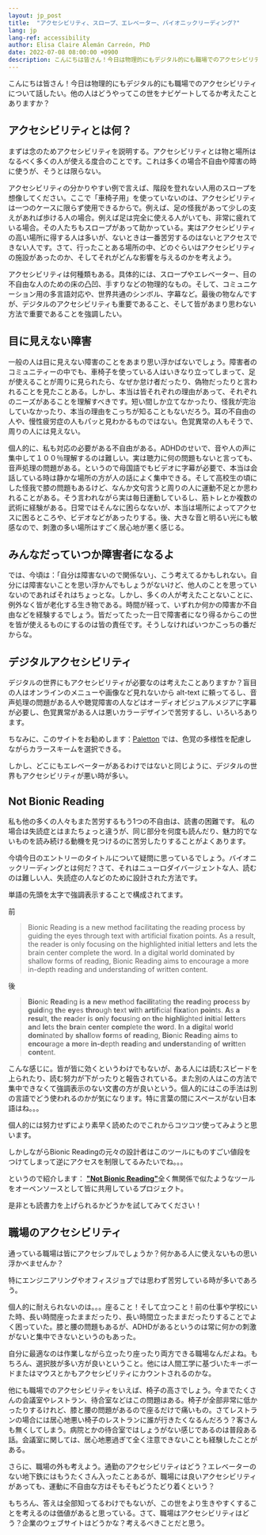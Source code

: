 ```yaml
---
layout: jp_post
title:  "アクセシビリティ、スロープ、エレベーター、バイオニックリーディング?"
lang: jp
lang-ref: accessibility
author: Elisa Claire Alemán Carreón, PhD
date: 2022-07-08 08:00:00 +0900
description: こんにちは皆さん！今日は物理的にもデジタル的にも職場でのアクセシビリティについて話したい。他の人はどうやってこの世をナビゲートしてるか考えたことありますか？
---
```


こんにちは皆さん！今日は物理的にもデジタル的にも職場でのアクセシビリティについて話したい。他の人はどうやってこの世をナビゲートしてるか考えたことありますか？

## アクセシビリティとは何？

まずは念のためアクセシビリティを説明する。アクセシビリティとは物と場所はなるべく多くの人が使える度合のことです。これは多くの場合不自由や障害の時に使うが、そうとは限らない。

アクセシビリティの分かりやすい例で言えば、階段を登れない人用のスロープを想像してください。ここで「車椅子用」を使っていないのは、アクセシビリティは一つのケースに限らず使用できるからで。例えば、足の怪我があって少しの支えがあれば歩ける人の場合。例えば足は完全に使える人がいても、非常に疲れている場合。その人たちもスロープがあって助かっている。実はアクセシビリティの高い場所に得する人は多いが、ないときは一番苦労するのはないとアクセスできない人です。さて、行ったことある場所の中、どのぐらいはアクセシビリティの施設があったのか、そしてそれがどんな影響を与えるのかを考えよう。

アクセシビリティは何種類もある。具体的には、スロープやエレベーター、目の不自由な人のための床の凸凹、手すりなどの物理的なもの。そして、コミュニケーション用の多言語対応や、世界共通のシンボル、字幕など。最後の物なんですが、デジタルのアクセシビリティも重要であること、そして皆があまり思わない方法で重要であることを強調したい。

## 目に見えない障害

一般の人は目に見えない障害のことをあまり思い浮かばないでしょう。障害者のコミュニティーの中でも、車椅子を使っている人はいきなり立ってしまって、足が使えることが周りに見られたら、なぜか怠け者だったり、偽物だったりと言われることを見たことある。しかし、本当は皆それぞれの理由があって、それぞれのニーズがあることを理解すべきです。短い間しか立てなかったり、怪我が完治していなかったり、本当の理由をこっちが知ることもないだろう。耳の不自由の人や、慢性疲労症の人もパッと見わかるものではない。色覚異常の人もそうで、周りの人には見えない。

個人的に、私も対応の必要がある不自由がある。ADHDのせいで、音や人の声に集中して１００％理解するのは難しい。実は聴力に何の問題もないと言っても、音声処理の問題がある。というので母国語でもビデオに字幕が必要で、本当は会話している時は静かな場所の方が人の話によく集中できる。そして高校生の頃にした怪我で膝の問題もあるけど、なんか文句言うと周りの人に運動不足とか思われることがある。そう言われながら実は毎日運動しているし、筋トレとか複数の武術に経験がある。日常ではそんなに困らなないが、本当は場所によってアクセスに困るところや、ビデオなどがあったりする。後、大きな音と明るい光にも敏感なので、刺激の多い場所はすごく居心地が悪く感じる。

## みんなだっていつか障害者になるよ

では、今頃は：「自分は障害ないので関係ない」、こう考えてるかもしれない。自分には障害ないことを思い浮かんでもしょうがないけど、他人のことを思っていないのであればそれはちょっとな。しかし、多くの人が考えたことないことに、例外なく皆が老化する生き物である。時間が経って、いずれか何かの障害か不自由などを経験するでしょう。皆だってたった一日で障害者になり得るからこの世を皆が使えるものにするのは皆の責任です。そうしなければいつかこっちの番だからな。

## デジタルアクセシビリティ

デジタルの世界にもアクセシビリティが必要なのは考えたことありますか？盲目の人はオンラインのメニューや画像など見れないから alt-text に頼ってるし、音声処理の問題がある人や聴覚障害の人などはオーディオビジュアルメジアに字幕が必要し、色覚異常がある人は悪いカラーデザインで苦労するし、いろいろあります。

ちなみに、このサイトをお勧めします：[Paletton](https://paletton.com) では、色覚の多様性を配慮しながらカラースキームを選択できる。

しかし、どこにもエレベーターがあるわけではないと同じように、デジタルの世界もアクセシビリティが悪い時が多い。

## Not Bionic Reading

私も他の多くの人々もまた苦労するもう1つの不自由は、読書の困難です。 私の場合は失読症とはまたちょっと違うが、同じ部分を何度も読んだり、魅力的でないものを読み続ける動機を見つけるのに苦労したりすることがよくあります。

今頃今日のエントリーのタイトルについて疑問に思っているでしょう。バイオニックリーディングとは何だ？さて、それはニューロダイバージェントな人、読むのは難しい人、失読症の人などのために設計された方法です。

単語の先頭を太字で強調表示することで構成されてます。 

前
> Bionic Reading is a new method facilitating the reading process by guiding the eyes through text with artificial fixation points. As a result, the reader is only focusing on the highlighted initial letters and lets the brain center complete the word. In a digital world dominated by shallow forms of reading, Bionic Reading aims to encourage a more in-depth reading and understanding of written content.

後
> **Bio**nic **Read**ing **i**s **a** **ne**w **met**hod **facili**tating **th**e **read**ing **proc**ess **b**y **guid**ing **th**e **ey**es **thro**ugh **te**xt **wi**th **artif**icial **fixa**tion **poin**ts. **A**s **a** **resu**lt, **th**e **rea**der **i**s **on**ly **focu**sing **o**n **th**e **highli**ghted **init**ial **lett**ers **an**d **le**ts **th**e **bra**in **cen**ter **comp**lete **th**e **wor**d. **I**n **a** **digi**tal **wor**ld **domi**nated **b**y **shal**low **for**ms **o**f **read**ing, **Bio**nic **Read**ing **ai**ms **t**o **encou**rage **a** **mo**re **in-d**epth **read**ing **an**d **underst**anding **o**f **writ**ten **cont**ent.

こんな感じに。皆が皆に効くというわけでもないが、ある人には読むスピードを上られたり、読む努力が下がったりと報告されている。また別の人はこの方法で集中できなくて強調表示のない文書の方が良いという。個人的にはこの手法は別の言語でどう使われるのかが気になります。特に言葉の間にスペースがない日本語はね。。。

個人的には努力せずにより素早く読めたのでこれからコツコツ使ってみようと思います。

しかしながらBionic Readingの元々の設計者はこのツールにものすごい値段をつけてしまって逆にアクセスを制限してるみたいでね。。。

というので紹介します： [**"Not Bionic Reading"**](https://not-br.neocities.org/)全く無関係で似たようなツールをオーペンソースとして皆に共用しているプロジェクト。

是非とも読書力を上げられるかどうかを試してみてください！

## 職場のアクセシビリティ

通っている職場は皆にアクセシブルでしょうか？何かある人に使えないもの思い浮かべませんか？

特にエンジニアリングやオフィスジョブでは思わず苦労している時が多いであろう。

個人的に耐えられないのは。。。座ること！そして立つこと！前の仕事や学校にいた時、長い時間座ったままだったり、長い時間立ったままだったりすることでよく困っていた。膝と腰の問題もあるが、ADHDがあるというのは常に何かの刺激がないと集中できないというのもあった。

自分に最適なのは作業しながら立ったり座ったり両方できる職場なんだよね。もちろん、選択肢が多い方が良いということ。他には人間工学に基づいたキーボードまたはマウスとかもアクセシビリティにカウントされるのかな。

他にも職場でのアクセシビリティをいえば、椅子の高さでしょう。今までたくさんの会議室やレストラン、待合室などはこの問題はある。椅子が全部非常に低かったりするけれど、膝と腰の問題があるので座るだけで痛いもの。さてレストランの場合には居心地悪い椅子のレストランに誰が行きたくなるんだろう？客さんも無くしてしまう。病院とかの待合室ではしょうがない感じであるのは普段ある話。会議室に関しては、居心地悪過ぎて全く注意できないことも経験したことがある。

さらに、職場の外も考えよう。通勤のアクセシビリティはどう？エレベーターのない地下鉄にはもうたくさん入ったことあるが、職場には良いアクセシビリティがあっても、運動に不自由な方はそもそもどうたどり着くという？

もちろん、答えは全部知ってるわけでもないが、この世をより生きやすくすることを考えるのは価値があると思っている。さて、職場はアクセシビリティはどう？企業のウェブサイトはどうかな？考えるべきことだと思う。
